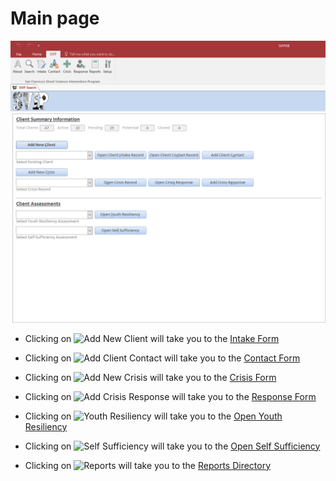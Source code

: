 <!-- ![SVIP Main Page](SVIPMain.png "SVIP Main Page") -->

# Main page


![SVIP Main Page](MainPage.png "SVIP Main Page")

* Clicking on 
![Add New Client](/img/addNewClient.png) 
will take you to the 
[Intake Form](/IntakeForm/intakeform.md) 

* Clicking on 
![Add Client Contact](/img/addClientContact.png) 
 will take you to the 
[Contact Form](/ContactForm/ContactForm.md)

* Clicking on 
![Add New Crisis](/img/addNewCrisis.png) 
 will take you to the 
[Crisis Form](/CrisisForm/CrisisForm.md)

* Clicking on 
![Add Crisis Response](/img/addCrisisResponse.png) 
 will take you to the 
[Response Form](/ResponseForm/ResponseForm.md)

* Clicking on 
![Youth Resiliency](/img/youthResiliency.png) 
 will take you to the 
[Open Youth Resiliency](/YouthResiliency/youthResiliency.md)

* Clicking on 
![Self Sufficiency](/img/selfSufficiency.png) 
 will take you to the 
[Open Self Sufficiency](/SelfSufficiency/selfSufficiency.md) 

* Clicking on 
![Reports](/img/reports.png) 
 will take you to the 
[Reports Directory](/ReportsDirectory/ReportsDirectory.md) 

<!-- for sizing images -->
<!-- <img src="http://image.com/image.png" width="200" height="100" /> -->